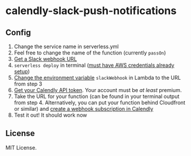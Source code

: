 # calendly-slack-push-notifications

## Config
1. Change the service name in serverless.yml
2. Feel free to change the name of the function (currently `passOn`)
3. [Get a Slack webhook URL](https://api.slack.com/incoming-webhooks) 
4. `serverless deploy` in terminal ([must have AWS credentials already setup](https://serverless.com/framework/docs/providers/aws/guide/credentials/))
5. [Change the environment variable](https://docs.aws.amazon.com/lambda/latest/dg/env_variables.html) `slackWebhook` in Lambda to the URL from step 3 
5. [Get your Calendly API token](https://developer.calendly.com/docs/getting-your-authentication-token). Your account must be *at least* premium. 
6. Take the URL for your function (can be found in your terminal output from step 4. Alternatively, you can put your function behind Cloudfront or similar) and [create a webhook subscription in Calendly](https://developer.calendly.com/docs/webhook-subscriptions)
7. Test it out! It should work now

## License
MIT License. 